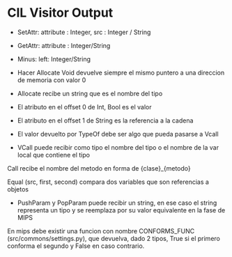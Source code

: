 # CIL Visitor Output

* SetAttr: attribute : Integer,   src : Integer / String
* GetAttr: attribute : Integer/String
* Minus: left: Integer/String

* Hacer Allocate Void devuelve siempre el mismo puntero a una direccion de memoria con valor 0
* Allocate recibe un string que es el nombre del tipo

* El atributo en el offset 0 de Int, Bool es el valor
* El atributo en el offset 1 de String es la referencia a la cadena

* El valor devuelto por TypeOf debe ser algo que pueda pasarse a Vcall

* VCall puede recibir como tipo el nombre del tipo o el nombre de la var local que contiene el tipo

Call recibe el nombre del metodo en forma de {clase}_{metodo}

Equal (src, first, second) compara dos variables que son referencias a objetos

* PushParam y PopParam puede recibir un string, en ese caso el string representa un tipo y se reemplaza por su valor equivalente en la fase de MIPS

En mips debe existir una funcion con nombre CONFORMS_FUNC (src/commons/settings.py), que devuelva, dado 2 tipos, True si el primero conforma el segundo y False en caso contrario.